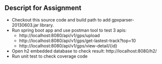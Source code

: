 
## Descript for Assignment
- Checkout this source code and build path to add gpxparser-20130603.jar library.
- Run spring boot app and use postman tool to test 3 apis: 
   + http://localhost:8080/api/v1/gps/upload
   + http://localhost:8080/api/v1/gps/get-lastest-track?top=10
   + http://localhost:8080/api/v1/gps/view-detail/{id}
- Open h2 embedded database to check result: http://localhost:8080/h2/
- Run unit test to check coverage code
